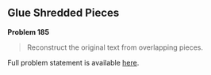 Glue Shredded Pieces
--------------------

**Problem 185**

> Reconstruct the original text from overlapping pieces.

Full problem statement is available [here][mirror].

[mirror]: https://github.com/rdtsc/codeeval-problem-statements/tree/master/hard/185-glue-shredded-pieces/
          "View Problem Statement Mirror"

